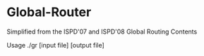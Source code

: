 # Global-Router
Simplified from the ISPD'07 and ISPD'08 Global Routing Contents

Usage ./gr [input file] [output file]

